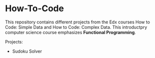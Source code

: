 <h1>How-To-Code</h1>

<p>This repository contains different projects from the Edx courses How to Code: Simple Data and How to Code: Complex Data.
   This introductpry computer science course emphasizes <b>Functional Programming</b>.</p>
<p>Projects:</p>
<ul>
    <li>Sudoku Solver</li>
</ul>